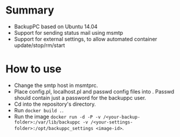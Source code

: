 # Summary
* BackupPC based on Ubuntu 14.04
* Support for sending status mail using msmtp
* Support for external settings, to allow automated container update/stop/rm/start

# How to use
* Change the smtp host in msmtprc.
* Place config.pl, localhost.pl and passwd config files into <your-settings-folder>. Passwd should contain just a password for the backuppc user.
* Cd into the repository's directory.
* Run ```docker build .```.
* Run the image ```docker run -d -P -v /<your-backup-folder>:/var/lib/backuppc -v /<your-settings-folder>:/opt/backuppc_settings <image-id>```.
